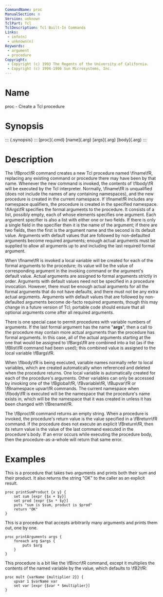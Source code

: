 ```yaml
---
CommandName: proc
ManualSection: n
Version: unknown
TclPart: Tcl
TclDescription: Tcl Built-In Commands
Links:
 - info(n)
 - unknown(n)
Keywords:
 - argument
 - procedure
Copyright:
 - Copyright (c) 1993 The Regents of the University of California.
 - Copyright (c) 1994-1996 Sun Microsystems, Inc.
---
```


# Name

proc - Create a Tcl procedure

# Synopsis

::: {.synopsis} :::
[proc]{.cmd} [name]{.arg} [args]{.arg} [body]{.arg}
:::

# Description

The \fBproc\fR command creates a new Tcl procedure named \fIname\fR, replacing any existing command or procedure there may have been by that name. Whenever the new command is invoked, the contents of \fIbody\fR will be executed by the Tcl interpreter. Normally, \fIname\fR is unqualified (does not include the names of any containing namespaces), and the new procedure is created in the current namespace. If \fIname\fR includes any namespace qualifiers, the procedure is created in the specified namespace. \fIArgs\fR specifies the formal arguments to the procedure.  It consists of a list, possibly empty, each of whose elements specifies one argument.  Each argument specifier is also a list with either one or two fields.  If there is only a single field in the specifier then it is the name of the argument; if there are two fields, then the first is the argument name and the second is its default value. Arguments with default values that are followed by non-defaulted arguments become required arguments; enough actual arguments must be supplied to allow all arguments up to and including the last required formal argument.

When \fIname\fR is invoked a local variable will be created for each of the formal arguments to the procedure; its value will be the value of corresponding argument in the invoking command or the argument's default value. Actual arguments are assigned to formal arguments strictly in order. Arguments with default values need not be specified in a procedure invocation.  However, there must be enough actual arguments for all the formal arguments that do not have defaults, and there must not be any extra actual arguments. Arguments with default values that are followed by non-defaulted arguments become de-facto required arguments, though this may change in a future version of Tcl; portable code should ensure that all optional arguments come after all required arguments.

There is one special case to permit procedures with variable numbers of arguments.  If the last formal argument has the name "**args**", then a call to the procedure may contain more actual arguments than the procedure has formal arguments.  In this case, all of the actual arguments starting at the one that would be assigned to \fBargs\fR are combined into a list (as if the \fBlist\fR command had been used); this combined value is assigned to the local variable \fBargs\fR.

When \fIbody\fR is being executed, variable names normally refer to local variables, which are created automatically when referenced and deleted when the procedure returns.  One local variable is automatically created for each of the procedure's arguments. Other variables can only be accessed by invoking one of the \fBglobal\fR, \fBvariable\fR, \fBupvar\fR or \fBnamespace upvar\fR commands. The current namespace when \fIbody\fR is executed will be the namespace that the procedure's name exists in, which will be the namespace that it was created in unless it has been changed with \fBrename\fR.

The \fBproc\fR command returns an empty string.  When a procedure is invoked, the procedure's return value is the value specified in a \fBreturn\fR command.  If the procedure does not execute an explicit \fBreturn\fR, then its return value is the value of the last command executed in the procedure's body. If an error occurs while executing the procedure body, then the procedure-as-a-whole will return that same error.

# Examples

This is a procedure that takes two arguments and prints both their sum and their product. It also returns the string "OK" to the caller as an explicit result.

```
proc printSumProduct {x y} {
    set sum [expr {$x + $y}]
    set prod [expr {$x * $y}]
    puts "sum is $sum, product is $prod"
    return "OK"
}
```

This is a procedure that accepts arbitrarily many arguments and prints them out, one by one.

```
proc printArguments args {
    foreach arg $args {
        puts $arg
    }
}
```

This procedure is a bit like the \fBincr\fR command, except it multiplies the contents of the named variable by the value, which defaults to \fB2\fR:

```
proc mult {varName {multiplier 2}} {
    upvar 1 $varName var
    set var [expr {$var * $multiplier}]
}
```

